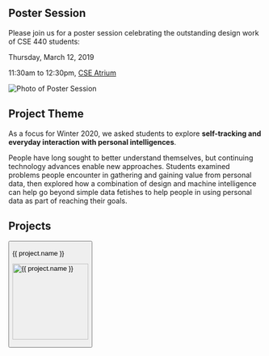 <!--
<div class="alert alert-danger">
This page is still being migrated and developed. All content remains subject to change.
</div>
-->

<html>
<div class="row">

<div class="col-md-4 order-md-8">
<div class="card">

<div class="card-header" markdown="block">

## Poster Session

</div>

<div class="card-body" markdown="block">

Please join us for a poster session celebrating the outstanding design work of CSE 440 students:

Thursday, March 12, 2019

11:30am to 12:30pm, [CSE Atrium](http://www.washington.edu/maps/#!/cse)

<img src="assets/images/poster_session.jpg" class="posterSessionImage" alt="Photo of Poster Session"/>
</div>  

</div>
</div>

<div class="col-md-8">

## Project Theme

As a focus for Winter 2020, we asked students to explore __self-tracking and everyday interaction with personal intelligences__.

People have long sought to better understand themselves, but continuing technology advances enable new approaches.
Students examined problems people encounter in gathering and gaining value from personal data,
then explored how a combination of design and machine intelligence can 
help go beyond simple data fetishes to help people in using personal data as part of reaching their goals.

## Projects

<html>
  <div class="row">
    <div class="col-lg-3 col-md-4 col-sm-6 col-xs-12" *ngFor="let project of projects.projects">
      <button type="button" class="btn btn-link" style="text-align: left;" (click)="openProject(projectmodal, project)">
        <p>
          {{ project.name }}
        </p>
        <div class="projectThumbBox">
          <p>
            <img src="assets/projects/{{ project.path }}/project_thumb.png" width="150" class="projectThumbImage" alt="{{ project.name }}"/>
          </p>
        </div>
      </button>
    </div>
  </div>
</html>

</div>

</div>
</html>
